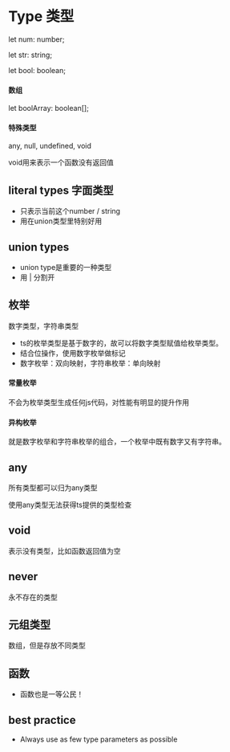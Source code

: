 # Type 类型

let num: number;

let str: string;

let bool: boolean;

#### 数组

let boolArray: boolean[];



#### 特殊类型

any, null, undefined, void

void用来表示一个函数没有返回值



## literal types 字面类型

- 只表示当前这个number / string
- 用在union类型里特别好用



## union types

- union type是重要的一种类型
- 用 | 分割开





## 枚举

数字类型，字符串类型

- ts的枚举类型是基于数字的，故可以将数字类型赋值给枚举类型。
- 结合位操作，使用数字枚举做标记
- 数字枚举：双向映射，字符串枚举：单向映射

#### 常量枚举

不会为枚举类型生成任何js代码，对性能有明显的提升作用

#### 异构枚举

就是数字枚举和字符串枚举的组合，一个枚举中既有数字又有字符串。



## any

所有类型都可以归为any类型

使用any类型无法获得ts提供的类型检查



## void

表示没有类型，比如函数返回值为空



## never

永不存在的类型



## 元组类型

数组，但是存放不同类型



## 函数

- 函数也是一等公民！



## best practice

- Always use as few type parameters as possible